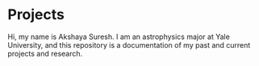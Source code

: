 # Projects
Hi, my name is Akshaya Suresh. I am an astrophysics major at Yale University, and this repository is a documentation of my past and current projects and research. 

